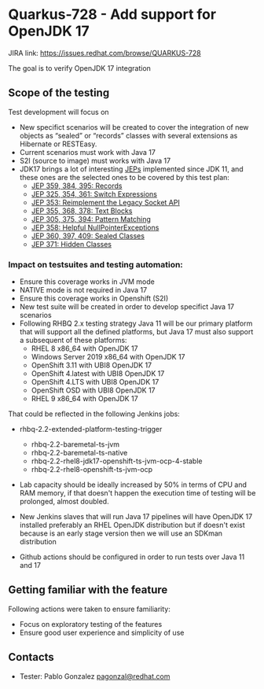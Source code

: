 # Quarkus-728 - Add support for OpenJDK 17

JIRA link: https://issues.redhat.com/browse/QUARKUS-728

The goal is to verify OpenJDK 17 integration

## Scope of the testing
Test development will focus on  
 - New specifict scenarios will be created to cover the integration of new objects as “sealed” or “records” classes with several extensions as Hibernate or RESTEasy.
 - Current scenarios must work with Java 17
 - S2I (source to image) must works with Java 17
 - JDK17 brings a lot of interesting [JEPs](http://openjdk.java.net/jeps/1)  implemented since JDK 11, and these ones are the selected ones to be covered by this test plan:
    * [JEP 359, 384, 395: Records](https://openjdk.java.net/jeps/395)
    * [JEP 325, 354, 361: Switch Expressions](https://openjdk.java.net/jeps/361)
    * [JEP 353: Reimplement the Legacy Socket API](https://openjdk.java.net/jeps/353)
    * [JEP 355, 368, 378: Text Blocks](https://openjdk.java.net/jeps/378)
    * [JEP 305, 375, 394: Pattern Matching](https://openjdk.java.net/jeps/394)
    * [JEP 358: Helpful NullPointerExceptions](https://openjdk.java.net/jeps/358)
    * [JEP 360, 397, 409: Sealed Classes](https://openjdk.java.net/jeps/409)
    * [JEP 371: Hidden Classes](https://openjdk.java.net/jeps/371)

### Impact on testsuites and testing automation:
 - Ensure this coverage works in JVM mode
 - NATIVE mode is not required in Java 17 
 - Ensure this coverage works in Openshift (S2I)
 - New test suite will be created in order to develop specifict Java 17 scenarios
 - Following RHBQ 2.x testing strategy Java 11 will be our primary platform that will support all the defined platforms, but Java 17 must also support a subsequent of these platforms:
   - RHEL 8 x86_64 with OpenJDK 17
   - Windows Server 2019 x86_64 with OpenJDK 17
   - OpenShift 3.11 with UBI8 OpenJDK 17
   - OpenShift 4.latest with UBI8 OpenJDK 17
   - OpenShift 4.LTS with UBI8 OpenJDK 17
   - OpenShift OSD with UBI8 OpenJDK 17
   - RHEL 9 x86_64 with OpenJDK 17
  
 That could be reflected in the following Jenkins jobs:

   - rhbq-2.2-extended-platform-testing-trigger
     - rhbq-2.2-baremetal-ts-jvm
     - rhbq-2.2-baremetal-ts-native
     - rhbq-2.2-rhel8-jdk17-openshift-ts-jvm-ocp-4-stable
     - rhbq-2.2-rhel8-openshift-ts-jvm-ocp
  
 - Lab capacity should be ideally increased by 50% in terms of CPU and RAM memory, if that doesn't happen the execution time of testing will be prolonged, almost doubled.
 - New Jenkins slaves that will run Java 17 pipelines will have OpenJDK 17 installed preferably an RHEL OpenJDK distribution but if doesn't exist because is an early stage version then we will use an SDKman distribution
 - Github actions should be configured in order to run tests over Java 11 and 17
    
## Getting familiar with the feature
Following actions were taken to ensure familiarity:
 - Focus on exploratory testing of the features
 - Ensure good user experience and simplicity of use

## Contacts
* Tester: Pablo Gonzalez <pagonzal@redhat.com>